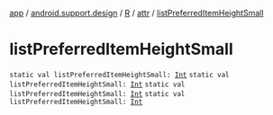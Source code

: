 [app](../../../index.md) / [android.support.design](../../index.md) / [R](../index.md) / [attr](index.md) / [listPreferredItemHeightSmall](.)

# listPreferredItemHeightSmall

`static val listPreferredItemHeightSmall: `[`Int`](https://kotlinlang.org/api/latest/jvm/stdlib/kotlin/-int/index.html)
`static val listPreferredItemHeightSmall: `[`Int`](https://kotlinlang.org/api/latest/jvm/stdlib/kotlin/-int/index.html)
`static val listPreferredItemHeightSmall: `[`Int`](https://kotlinlang.org/api/latest/jvm/stdlib/kotlin/-int/index.html)
`static val listPreferredItemHeightSmall: `[`Int`](https://kotlinlang.org/api/latest/jvm/stdlib/kotlin/-int/index.html)